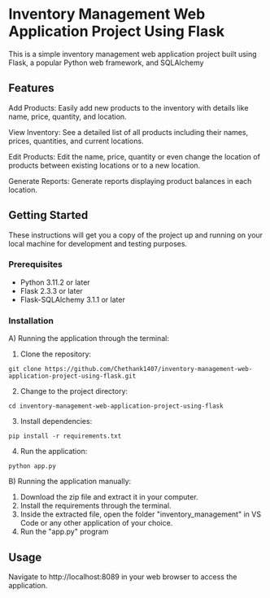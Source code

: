 # Inventory Management Web Application Project Using Flask
This is a simple inventory management web application project built using Flask, a popular Python web framework, and SQLAlchemy


## Features
Add Products: Easily add new products to the inventory with details like name, price, quantity, and location.

View Inventory: See a detailed list of all products including their names, prices, quantities, and current locations.

Edit Products: Edit the name, price, quantity or even change the location of products between existing locations or to a new location.

Generate Reports: Generate reports displaying product balances in each location.


## Getting Started

These instructions will get you a copy of the project up and running on your local machine for development and testing purposes.


### Prerequisites

- Python 3.11.2 or later
- Flask 2.3.3 or later
- Flask-SQLAlchemy 3.1.1 or later


### Installation
A) Running the application through the terminal:

1. Clone the repository:

```
git clone https://github.com/Chethank1407/inventory-management-web-application-project-using-flask.git
```

2. Change to the project directory:

```
cd inventory-management-web-application-project-using-flask
```

3. Install dependencies:

```
pip install -r requirements.txt
```

4. Run the application:

```
python app.py
```

B) Running the application manually:
1. Download the zip file and extract it in your computer.
2. Install the requirements through the terminal.
3. Inside the extracted file, open the folder "inventory_management" in VS Code or any other application of your choice.
4. Run the "app.py" program


## Usage
Navigate to http://localhost:8089 in your web browser to access the application.
